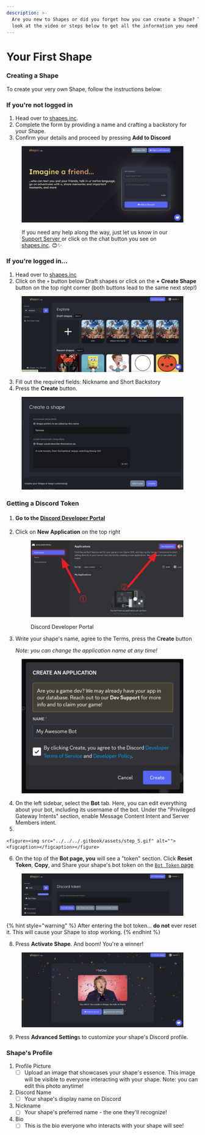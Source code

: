 ```yaml
---
description: >-
  Are you new to Shapes or did you forget how you can create a Shape? Take a
  look at the video or steps below to get all the information you need!
---
```


# Your First Shape

### Creating a Shape

To create your very own Shape, follow the instructions below:

### If you're not logged in

1. Head over to [shapes.inc](https://shapes.inc/).
2. Complete the form by providing a name and crafting a backstory for your Shape.
3. Confirm your details and proceed by pressing **Add to Discord**

<figure><img src="../../../.gitbook/assets/Screenshot 2023-11-30 063714.png" alt=""><figcaption><p>If you need any help along the way, just let us know in our <a href="https://discord.gg/circlelabs">Support Server </a>or click on the chat button you see on <a href="https://shapes.inc/">shapes.inc</a>. 😊✨</p></figcaption></figure>

### If you're logged in...

1. Head over to [shapes.inc](https://shapes.inc)
2. Click on the `+` button below Draft shapes or click on the **+ Create Shape** button on the top right corner (both buttons lead to the same next step!)

<figure><img src="../../../.gitbook/assets/Screenshot 2023-11-30 at 11.10.58 AM.png" alt=""><figcaption></figcaption></figure>

3. Fill out the required fields: Nickname and Short Backstory
4. Press the **Create** button.

<figure><img src="../../../.gitbook/assets/Screenshot 2023-11-30 at 11.18.43 AM.png" alt=""><figcaption></figcaption></figure>

### Getting a Discord Token

1. #### Go to the [Discord Developer Portal](https://discord.com/developers/applications)
2.  Click on **New Application** on the top right

    <figure><img src="../../../.gitbook/assets/image (4).png" alt=""><figcaption><p>Discord Developer Portal</p></figcaption></figure>


3.  Write your shape's name, agree to the Terms, press the C**reate** button

    &#x20;         _Note: you can change the application name at any time!_

<figure><img src="../../../.gitbook/assets/image (5).png" alt=""><figcaption></figcaption></figure>

4. On the left sidebar, select the **Bot** tab. Here, you can edit everything about your bot, including its username of the bot. Under the "Privileged Gateway Intents" section, enable Message Content Intent and Server Members intent.
5.

    <figure><img src="../../../.gitbook/assets/step_5.gif" alt=""><figcaption></figcaption></figure>
6. On the top of the **Bot page, you** will see a "token" section. Click **Reset Token**, **Copy**, and Share your shape's bot token on the [`Bot Token` page](https://shapes.inc)

<figure><img src="../../../.gitbook/assets/Screenshot 2023-11-30 at 11.46.08 AM.png" alt=""><figcaption></figcaption></figure>

{% hint style="warning" %}
After entering the bot token... **do not** ever reset it. This will cause your Shape to stop working.
{% endhint %}

8. Press **Activate Shape**. And boom!  You're a winner!&#x20;

<figure><img src="../../../.gitbook/assets/Screenshot 2023-11-30 at 11.51.18 AM.png" alt=""><figcaption></figcaption></figure>

9. Press **Advanced Setting**s to customize your shape's Discord profile.&#x20;

### Shape's Profile

1. Profile Picture
   * [ ] Upload an image that showcases your shape's essence. This image will be visible to everyone interacting with your shape. Note: you can edit this photo anytime!&#x20;
2. Discord Name
   * [ ] Your shape's display name on Discord
3. Nickname
   * [ ] Your shape's preferred name - the one they'll recognize!
4. Bio
   * [ ] This is the bio everyone who interacts with your shape will see!

